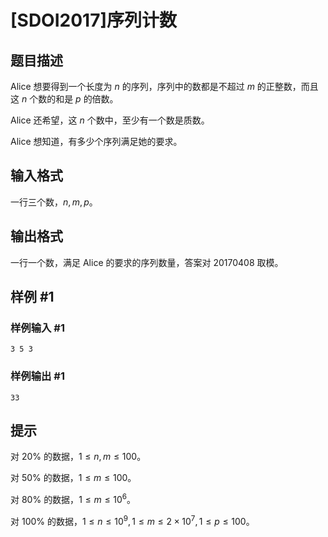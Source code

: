 # [SDOI2017]序列计数

## 题目描述

Alice 想要得到一个长度为 $n$ 的序列，序列中的数都是不超过 $m$ 的正整数，而且这 $n$ 个数的和是 $p$ 的倍数。

Alice 还希望，这 $n$ 个数中，至少有一个数是质数。

Alice 想知道，有多少个序列满足她的要求。

## 输入格式

一行三个数，$n,m,p$。


## 输出格式

一行一个数，满足 Alice 的要求的序列数量，答案对 $20170408$ 取模。

## 样例 #1

### 样例输入 #1
```
3 5 3
```

### 样例输出 #1

```
33
```

## 提示

对 $20\%$ 的数据，$1\leq n,m\leq100$。


对 $50\%$ 的数据，$1\leq m \leq 100$。


对 $80\%$ 的数据，$1\leq m\leq 10^6$。


对 $100\%$ 的数据，$1\leq n \leq 10^9,1\leq m \leq 2\times 10^7,1\leq p\leq 100$。
